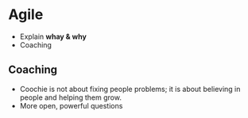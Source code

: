 # Agile
* Explain **whay & why**
* Coaching


## Coaching
* Coochie is not about fixing people problems; it is about believing in people and helping them grow.
* More open, powerful questions


